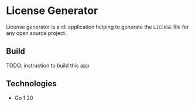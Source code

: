 # License Generator

License generator is a cli application helping to generate the `LICENSE` file for any open source project.

## Build

TODO: instruction to build this app

## Technologies

- Go 1.20